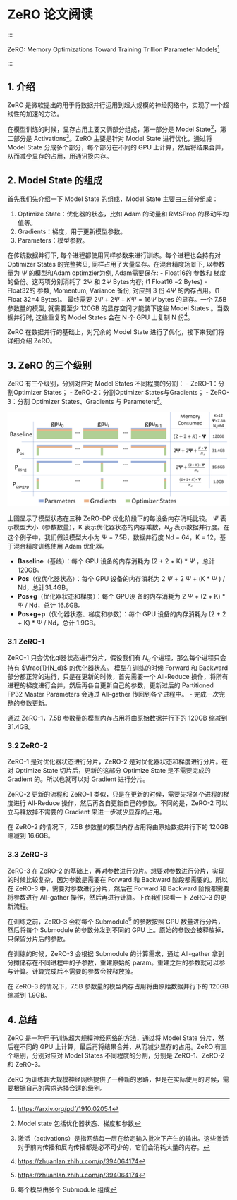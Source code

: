 # ZeRO 论文阅读

:::

ZeRO: Memory Optimizations Toward Training Trillion Parameter Models[^1]

:::

## 1. 介绍

ZeRO 是微软提出的用于将数据并行运用到超大规模的神经网络中，实现了一个超线性的加速的方法。

在模型训练的时候，显存占用主要又俩部分组成，第一部分是 Model State[^2]，第二部分是 Activations[^3]。ZeRO 主要是针对 Model State 进行优化，通过将 Model State 分成多个部分，每个部分在不同的 GPU 上计算，然后将结果合并，从而减少显存的占用，用通讯换内存。

## 2. Model State 的组成

首先我们先介绍一下 Model State 的组成，Model State 主要由三部分组成：

1. Optimize State：优化器的状态，比如 Adam 的动量和 RMSProp 的移动平均值等。
2. Gradients：梯度，用于更新模型参数。
3. Parameters：模型参数。

在传统数据并行下, 每个进程都使用同样参数来进行训练。每个进程也会持有对 Optimizer States 的完整拷贝, 同样占用了大量显存。在混合精度场景下, 以参数量为 $\Psi$ 的模型和Adam optimzier为例, Adam需要保存: - Float16的 参数和 梯度 的备份。这两项分别消耗了 $2 \Psi$ 和 $2 \Psi$ Bytes内存; (1 Float16 =2 Bytes) - Float32的 参数, Momentum, Variance 备份, 对应到 3 份 $4 \Psi$ 的内存占用。(1 Float 32=4 Bytes)。 最终需要 $2 \Psi+2 \Psi+K \Psi=16 \Psi$ bytes 的显存。一个 7.5B 参数量的模型, 就需要至少 120GB 的显存空间才能装下这些 Model States 。当数据并行时, 这些重复的 Model States 会在 N 个 GPU 上复制 N 份[^4]。

ZeRO 在数据并行的基础上，对冗余的 Model State 进行了优化，接下来我们将详细介绍 ZeRO。

## 3. ZeRO 的三个级别

ZeRO 有三个级别，分别对应对 Model States 不同程度的分割： - ZeRO-1：分割Optimizer States； - ZeRO-2：分割Optimizer States与Gradients； - ZeRO-3：分割 Optimizer States、Gradients 与 Parameters[^4]。

![picture 0](images/788e6753e3bb1c22c3cd79bc4245959b390f85dd0bbfd416c6dbafdd7048f3ad.png)  

上图显示了模型状态在三种 ZeRO-DP 优化阶段下的每设备内存消耗比较。 $\Psi$ 表示模型大小（参数数量），K 表示优化器状态的内存乘数，$N_d$ 表示数据并行度。在这个例子中，我们假设模型大小为 $\Psi$  = 7.5B，数据并行度 Nd = 64，K = 12，基于混合精度训练使用 Adam 优化器。

- **Baseline**（基线）：每个 GPU 设备的内存消耗为 (2 + 2 + K) *  $\Psi$ ，总计120GB。
- **Pos**（仅优化器状态）：每个 GPU 设备的内存消耗为 2 $\Psi$  + 2 $\Psi$  + (K *  $\Psi$ ) / Nd，总计31.4GB。
- **Pos+g**（优化器状态和梯度）：每个 GPU设 备的内存消耗为 2 $\Psi$  + (2 + K) *  $\Psi$  / Nd，总计 16.6GB。
- **Pos+g+p**（优化器状态、梯度和参数）：每个 GPU 设备的内存消耗为 (2 + 2 + K) *  $\Psi$  / Nd，总计  1.9GB。


### 3.1 ZeRO-1

ZeRO-1 只会优化qi器状态进行分片，假设我们有 $N_d$ 个进程，那么每个进程只会持有 $\frac{1}{N_d}$ 的优化器状态。 模型在训练的时候 Forward 和 Backward 部分都正常的进行，只是在更新的时候，首先需要一个 All-Reduce 操作，将所有进程的梯度进行合并，然后再各自更新自己的参数，更新过后的 Partitioned FP32 Master Parameters 会通过 All-gather 传回到各个进程中。 - 完成一次完整的参数更新。

通过 ZeRO-1，7.5B 参数量的模型内存占用将由原始数据并行下的 120GB 缩减到 31.4GB。

### 3.2 ZeRO-2

ZeRO-1 是对优化器状态进行分片，ZeRO-2 是对优化器状态和梯度进行分片。在对 Optimize State 切片后，更新的这部分 Optimize State 是不需要完成的 Gradient 的。所以也就可以对 Gradient 进行分片。

ZeRO-2 更新的流程和 ZeRO-1 类似，只是在更新的时候，需要先将各个进程的梯度进行 All-Reduce 操作，然后再各自更新自己的参数。不同的是，ZeRO-2 可以立马释放掉不需要的 Gradient 来进一步减少显存的占用。

在 ZeRO-2 的情况下，7.5B 参数量的模型内存占用将由原始数据并行下的 120GB 缩减到 16.6GB。

### 3.3 ZeRO-3

ZeRO-3 在 ZeRO-2 的基础上，再对参数进行分片。想要对参数进行分片，实现的时候比较复杂，因为参数是需要在 Forward 和 Backward 阶段都需要的。所以在 ZeRO-3 中，需要对参数进行分片，然后在 Forward 和 Backward 阶段都需要将参数进行 All-gather 操作，然后再进行计算。下面我们来看一下 ZeRO-3 的更新流程。

在训练之前，ZeRO-3 会将每个 Submodule[^5] 的参数按照 GPU 数量进行分片，然后将每个 Submodule 的参数分发到不同的 GPU 上。原始的参数会被释放掉，只保留分片后的参数。

在训练的时候，ZeRO-3 会根据 Submodule 的计算需求，通过 All-gather 拿到分摊储存在不同进程中的子参数，重建原始的 param。重建之后的参数就可以参与计算。计算完成后不需要的参数会被释放掉。

在 ZeRO-3 的情况下，7.5B 参数量的模型内存占用将由原始数据并行下的 120GB 缩减到 1.9GB。

## 4. 总结

ZeRO 是一种用于训练超大规模神经网络的方法，通过将 Model State 分片，然后在不同的 GPU 上计算，最后再将结果合并，从而减少显存的占用。ZeRO 有三个级别，分别对应对 Model States 不同程度的分割，分别是 ZeRO-1、ZeRO-2 和 ZeRO-3。

ZeRO 为训练超大规模神经网络提供了一种新的思路，但是在实际使用的时候，需要根据自己的需求选择合适的级别。



[^1]: https://arxiv.org/pdf/1910.02054
[^2]: Model state 包括优化器状态、梯度和参数
[^3]: 激活（activations）是指网络每一层在给定输入批次下产生的输出。这些激活对于前向传播和反向传播都是必不可少的，它们会消耗大量的内存。
[^4]: https://zhuanlan.zhihu.com/p/394064174
[^5]: 每个模型由多个 Submodule 组成